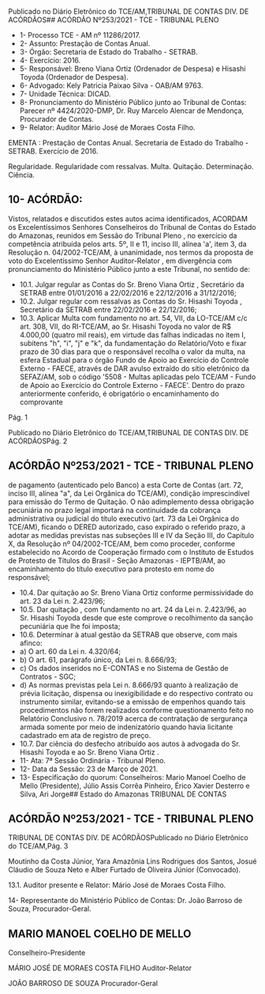 Publicado  no  Diário  Eletrônico do TCE/AM,TRIBUNAL DE CONTAS DIV. DE ACÓRDÃOS## ACÓRDÃO Nº253/2021 - TCE - TRIBUNAL PLENO

- 1- Processo TCE - AM nº 11286/2017.
- 2- Assunto: Prestação de Contas Anual.
- 3- Órgão: Secretaria de Estado do Trabalho - SETRAB.
- 4- Exercício: 2016.
- 5- Responsável: Breno Viana Ortiz (Ordenador de Despesa) e Hisashi Toyoda (Ordenador de Despesa).
- 6- Advogado: Kely Patricia Paixao Silva - OAB/AM 9763.
- 7- Unidade Técnica: DICAD.
- 8- Pronunciamento  do  Ministério  Público  junto  ao  Tribunal  de  Contas: Parecer  nº 4424/2020-DMP, Dr. Ruy Marcelo Alencar de Mendonça, Procurador de Contas.
- 9- Relator: Auditor Mário José de Moraes Costa Filho.

EMENTA :  Prestação  de  Contas  Anual.  Secretaria de  Estado  do  Trabalho  -  SETRAB.  Exercício  de 2016.

Regularidade.  Regularidade  com  ressalvas.  Multa. Quitação. Determinação. Ciência.

## 10-  ACÓRDÃO:

Vistos, relatados e discutidos estes autos acima identificados, ACORDAM os Excelentíssimos Senhores Conselheiros do Tribunal de Contas do Estado do Amazonas, reunidos em Sessão do Tribunal Pleno , no exercício da competência atribuída pelos arts. 5º, II e 11, inciso III, alínea 'a', item 3, da Resolução n. 04/2002-TCE/AM, à unanimidade, nos termos da proposta de voto do Excelentíssimo Senhor Auditor-Relator , em divergência com pronunciamento do Ministério Público junto a este Tribunal, no sentido de:

- 10.1. Julgar  regular as  Contas  do Sr.  Breno  Viana  Ortiz , Secretário  da SETRAB entre 01/01/2016 a 22/02/2016 e 22/12/2016 a 31/12/2016;
- 10.2. Julgar  regular  com  ressalvas as  Contas  do Sr.  Hisashi  Toyoda , Secretário da SETRAB entre 22/02/2016 e 22/12/2016;
- 10.3. Aplicar  Multa com  fundamento  no  art.  54,  VII,  da  LO-TCE/AM  c/c  art. 308,  VII, do  RI-TCE/AM,  ao Sr. Hisashi  Toyoda no  valor de R$ 4.000,00 (quatro  mil  reais),  em  virtude  das  falhas  indicadas  no item  I, subitens  "h",  "i",  "j"  e  "k",  da  fundamentação  do  Relatório/Voto e fixar prazo de 30 dias para  que  o  responsável  recolha  o  valor  da  multa,  na esfera  Estadual  para  o  órgão  Fundo  de  Apoio  ao  Exercício  do  Controle Externo - FAECE, através de DAR avulso extraído do sítio eletrônico da SEFAZ/AM, sob o código '5508 - Multas aplicadas pelo TCE/AM - Fundo de  Apoio  ao  Exercício  do  Controle  Externo  -  FAECE'.  Dentro  do  prazo anteriormente conferido, é obrigatório o encaminhamento do comprovante

Pág. 1

Publicado  no  Diário  Eletrônico do TCE/AM,TRIBUNAL DE CONTAS DIV. DE ACÓRDÃOSPág. 2

## ACÓRDÃO Nº253/2021 - TCE - TRIBUNAL PLENO

de pagamento (autenticado pelo Banco) a esta Corte de Contas (art. 72, inciso III, alínea "a", da Lei Orgânica do TCE/AM), condição imprescindível para emissão do Termo de Quitação. O não adimplemento dessa obrigação pecuniária no prazo legal importará na continuidade da cobrança  administrativa  ou  judicial  do  título  executivo  (art.  73  da  Lei Orgânica  do  TCE/AM),  ficando  o  DERED  autorizado,  caso  expirado  o referido  prazo,  a  adotar  as medidas previstas nas subseções III e IV da Seção III,  do  Capítulo  X,  da  Resolução  nº  04/2002-TCE/AM,  bem  como proceder, conforme estabelecido no Acordo de Cooperação firmado com o Instituto de Estudos de Protesto de Títulos do Brasil - Seção Amazonas -  IEPTB/AM,  ao  encaminhamento  do  título  executivo  para  protesto  em nome do responsável;

- 10.4. Dar quitação ao Sr. Breno Viana Ortiz conforme permissividade do art. 23 da Lei n. 2.423/96;
- 10.5. Dar  quitação ,  com  fundamento  no  art.  24  da  Lei  n.  2.423/96,  ao Sr. Hisashi  Toyoda desde  que  este  comprove  o  recolhimento  da  sanção pecuniária que lhe foi imposta;
- 10.6. Determinar à atual gestão da SETRAB que observe, com mais afinco:
- a) O art. 60 da Lei n. 4.320/64;
- b) O art. 61, parágrafo único, da Lei n. 8.666/93;
- c) Os dados inseridos no E-CONTAS e no Sistema de Gestão de Contratos - SGC;
- d) As  normas  previstas  pela  Lei  n.  8.666/93 quanto  à  realização de prévia  licitação,  dispensa  ou  inexigibilidade  e  do  respectivo contrato ou instrumento similar, evitando-se a emissão de empenhos  quando  tais  procedimentos  não  forem  realizados conforme questionamento feito no Relatório Conclusivo n. 78/2019 acerca de contratação de sergurança armada somente por  meio  de  indenizatório  quando  havia  licitante  cadastrado  em ata de registro de preço.
- 10.7. Dar ciência do desfecho atribuído aos autos à advogada do Sr. Hisashi Toyoda e ao Sr. Breno Viana Ortiz .
- 11-  Ata: 7ª Sessão Ordinária - Tribunal Pleno.
- 12-  Data da Sessão: 23 de Março de 2021.
- 13-  Especificação do quorum: Conselheiros: Mario Manoel Coelho de Mello (Presidente),  Júlio  Assis  Corrêa  Pinheiro,  Érico  Xavier  Desterro  e  Silva,  Ari  Jorge## Estado do Amazonas TRIBUNAL DE CONTAS

## ACÓRDÃO Nº253/2021 - TCE - TRIBUNAL PLENO

TRIBUNAL DE CONTAS DIV. DE ACÓRDÃOSPublicado  no  Diário  Eletrônico do TCE/AM,Pág. 3

Moutinho da Costa Júnior, Yara Amazônia Lins Rodrigues dos Santos, Josué Cláudio de Souza Neto e Alber Furtado de Oliveira Júnior (Convocado).

13.1. Auditor presente e Relator: Mário José de Moraes Costa Filho.

14-  Representante  do  Ministério  Público  de  Contas: Dr. João  Barroso  de  Souza, Procurador-Geral.

## MARIO MANOEL COELHO DE MELLO

Conselheiro-Presidente

MÁRIO JOSÉ DE MORAES COSTA FILHO Auditor-Relator

JOÃO BARROSO DE SOUZA Procurador-Geral